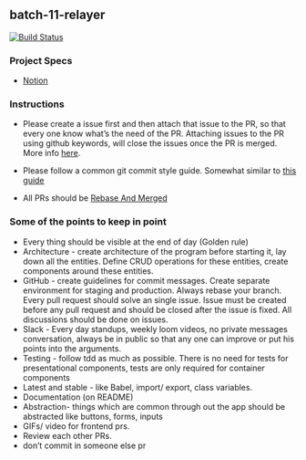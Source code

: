 ## batch-11-relayer

[![Build Status](https://travis-ci.com/pesto-students/batch-11-relayer.svg?branch=master)](https://travis-ci.com/pesto-students/batch-11-relayer)

### Project Specs

- [Notion](https://www.notion.so/pesto/Batch-11-project-specs-40cef8d675c04ac0b72a7c2995073781)

### Instructions

- Please create a issue first and then attach that issue to the PR, so that every one know what’s the need of the PR. Attaching issues to the PR using github keywords, will close the issues once the PR is merged. More info [here](https://help.github.com/en/articles/closing-issues-using-keywords).

- Please follow a common git commit style guide. Somewhat similar to [this guide](https://udacity.github.io/git-styleguide/)

- All PRs should be [Rebase And Merged](https://help.github.com/en/articles/about-pull-request-merges#rebase-and-merge-your-pull-request-commits)

### Some of the points to keep in point

- Every thing should be visible at the end of day (Golden rule)
- Architecture - create architecture of the program before starting it, lay down all the entities. Define CRUD operations for these entities, create components around these entities.
- GitHub - create guidelines for commit messages. Create separate environment for staging and production. Always rebase your branch. Every pull request should solve an single issue. Issue must be created before any pull request and should be closed after the issue is fixed. All discussions should be done on issues.
- Slack - Every day standups, weekly loom videos, no private messages conversation, always be in public so that any one can improve or put his points into the arguments.
- Testing - follow tdd as much as possible. There is no need for tests for presentational components, tests are only required for container components
- Latest and stable - like Babel, import/ export, class variables.
- Documentation (on README)
- Abstraction- things which are common through out the app should be abstracted like buttons, forms, inputs
- GIFs/ video for frontend prs.
- Review each other PRs.
- don’t commit in someone else pr
